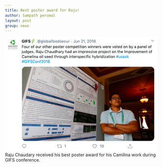 ```yaml
---
title: Best poster award for Raju!
author: Sampath perumal
layout: post
group: news
---
```

 <img src="/static/img/news/tweet_GIFS_Raju_best_poster.png" alt="GridION Joins!">
 
 <br>
 Raju Chaudary received his best poster award for his Camilina work during GIFS conference.
